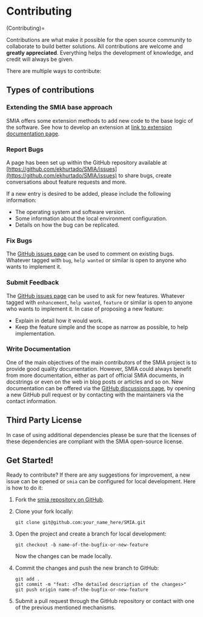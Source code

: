 # Contributing

(Contributing)=

Contributions are what make it possible for the open source community to collaborate to build better solutions. All contributions are welcome and **greatly appreciated**. Everything helps the development of knowledge, and credit will always be given.

There are multiple ways to contribute:

## Types of contributions

### Extending the SMIA base approach

SMIA offers some extension methods to add new code to the base logic of the software. See how to develop an extension at [link to extension documentation page](https://smia.readthedocs.io/en/latest/).

[//]: # (TODO FALTA POR AÑADIR EL ENLACE A LA PAGINA DE LA DOCUMENTACION DONDE SE EXPLICA COMO GENERAR UNA EXTENSION)

### Report Bugs

A page has been set up within the GitHub repository available at [https://github.com/ekhurtado/SMIA/issues](https://github.com/ekhurtado/SMIA/issues) to share bugs, create conversations about feature requests and more.

If a new entry is desired to be added, please include the following information:

- The operating system and software version.
- Some information about the local environment configuration.
- Details on how the bug can be replicated.

### Fix Bugs

The [GitHub issues page](https://github.com/ekhurtado/SMIA/issues) can be used to comment on existing bugs. Whatever tagged with ``bug``, ``help wanted`` or similar is open to anyone who wants to implement it.

### Submit Feedback

The [GitHub issues page](https://github.com/ekhurtado/SMIA/issues) can be used to ask for new features. Whatever tagged with ``enhancement``, ``help wanted``, ``feature`` or similar is open to anyone who wants to implement it. In case of proposing a new feature:

- Explain in detail how it would work.
- Keep the feature simple and the scope as narrow as possible, to help implementation.

### Write Documentation

One of the main objectives of the main contributors of the SMIA project is to provide good quality documentation. However, SMIA could always benefit from more documentation, either as part of official SMIA documents, in docstrings or even on the web in blog posts or articles and so on. New documentation can be offered via the [GitHub discussions page](https://github.com/ekhurtado/SMIA/discussions), by opening a new GitHub pull request or by contacting with the maintainers via the contact information.

[//]: # (TODO pensar si añadir informacion de contacto)

## Third Party License

In case of using additional dependencies please be sure that the licenses of these dependencies are compliant with the SMIA open-source license.

## Get Started!

Ready to contribute? If there are any suggestions for improvement, a new issue can be opened or ``smia`` can be configured for local development. Here is how to do it:

1. Fork the [smia repository on GitHub](https://github.com/ekhurtado/SMIA).
2. Clone your fork locally:
    ```
    git clone git@github.com:your_name_here/SMIA.git
    ```
3. Open the project and create a branch for local development:
    ```
    git checkout -b name-of-the-bugfix-or-new-feature
    ```
   
    Now the changes can be made locally.

4. Commit the changes and push the new branch to GitHub:
    ```
    git add .
    git commit -m "feat: <The detailed description of the changes>"
    git push origin name-of-the-bugfix-or-new-feature
    ```
5. Submit a pull request through the GitHub repository or contact with one of the previous mentioned mechanisms.
